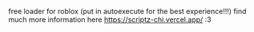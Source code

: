 free loader for roblox (put in autoexecute for the best experience!!!) find much more information here https://scriptz-chi.vercel.app/ :3
